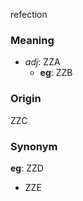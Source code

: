 refection
### Meaning
+ _adj_: ZZA
    + __eg__: ZZB

### Origin

ZZC

### Synonym

__eg__: ZZD

+ ZZE


